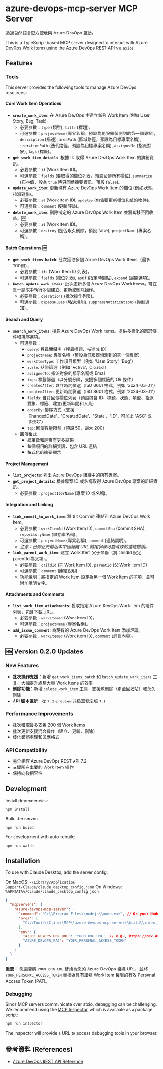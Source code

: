 # azure-devops-mcp-server MCP Server

透過自然語言更方便地與 Azure DevOps 互動。

This is a TypeScript-based MCP server designed to interact with Azure DevOps Work Items using the Azure DevOps REST API via `axios`.

## Features

### Tools

This server provides the following tools to manage Azure DevOps resources:

#### Core Work Item Operations
- **`create_work_item`**: 在 Azure DevOps 中建立新的 Work Item (例如 User Story, Bug, Task)。
  - 必要參數：`type` (類型), `title` (標題)。
  - 可選參數：`projectName` (專案名稱，預設為伺服器偵測到的第一個專案), `description` (描述), `areaPath` (區域路徑，預設為目標專案名稱), `iterationPath` (迭代路徑，預設為目標專案名稱), `assignedTo` (指派對象), `tags` (標籤)。
- **`get_work_item_details`**: 根據 ID 取得 Azure DevOps Work Item 的詳細資訊。
  - 必要參數：`id` (Work Item ID)。
  - 可選參數：`fields` (要取得的欄位列表，預設回傳所有欄位), `summarize` (布林值，設為 `true` 時只回傳摘要資訊，預設 `false`)。
- **`update_work_item`**: 更新現有 Azure DevOps Work Item 的欄位 (例如狀態、指派對象)。
  - 必要參數：`id` (Work Item ID), `updates` (包含要更新欄位和值的物件)。
  - 可選參數：`comment` (更新評論)。
- **`delete_work_item`**: 刪除指定的 Azure DevOps Work Item 並將其移至回收站。🆕
  - 必要參數：`id` (Work Item ID)。
  - 可選參數：`destroy` (是否永久刪除，預設 false), `projectName` (專案名稱)。

#### Batch Operations 🆕
- **`get_work_items_batch`**: 批次獲取多個 Azure DevOps Work Items（最多200個）。
  - 必要參數：`ids` (Work Item ID 列表)。
  - 可選參數：`fields` (欄位列表), `asOf` (指定時間點), `expand` (展開選項)。
- **`batch_update_work_items`**: 批次更新多個 Azure DevOps Work Items。可在單一請求中執行多個建立、更新或刪除操作。
  - 必要參數：`operations` (批次操作列表)。
  - 可選參數：`bypassRules` (略過規則), `suppressNotifications` (抑制通知)。

#### Search and Query
- **`search_work_items`**: 搜尋 Azure DevOps Work Items。提供多樣化的篩選條件和排序選項。
  - 可選參數：
    - `query`: 搜尋關鍵字（搜尋標題、描述或 ID）
    - `projectName`: 專案名稱（預設為伺服器偵測到的第一個專案）
    - `workItemType`: 工作項目類型（例如 'User Story', 'Bug'）
    - `state`: 狀態篩選（例如 'Active', 'Closed'）
    - `assignedTo`: 指派對象的顯示名稱或 Email
    - `tags`: 標籤篩選（以分號分隔，支援多個標籤的 OR 條件）
    - `createdAfter`: 建立時間篩選（ISO 8601 格式，例如 '2024-03-01'）
    - `updatedAfter`: 更新時間篩選（ISO 8601 格式，例如 '2024-03-01'）
    - `fields`: 自訂回傳欄位列表（預設包含 ID、標題、狀態、類型、指派對象、標籤、建立/更新時間和人員）
    - `orderBy`: 排序方式（支援 'ChangedDate'、'CreatedDate'、'State'、'ID'，可加上 'ASC' 或 'DESC'）
    - `top`: 回傳數量限制（預設 50，最大 200）
  - 回傳格式：
    - 總筆數和是否有更多結果
    - 每個項目的詳細資訊，包含 URL 連結
    - 格式化的摘要顯示

#### Project Management
- **`list_projects`**: 列出 Azure DevOps 組織中的所有專案。
- **`get_project_details`**: 根據專案 ID 或名稱取得 Azure DevOps 專案的詳細資訊。
  - 必要參數：`projectIdOrName` (專案 ID 或名稱)。

#### Integration and Linking
- **`link_commit_to_work_item`**: 將 Git Commit 連結到 Azure DevOps Work Item。
  - 必要參數：`workItemId` (Work Item ID), `commitSha` (Commit SHA), `repositoryName` (儲存庫名稱)。
  - 可選參數：`projectName` (專案名稱), `comment` (連結說明)。
  - *注意：已修正先前版本中因組織 URL 結尾斜線可能導致的連結錯誤。*
- **`link_parent_work_item`**: 建立 Work Item 父子關聯（將 childId 設定 parentId 為父項）。
  - 必要參數：`childId` (子 Work Item ID), `parentId` (父 Work Item ID)
  - 可選參數：`comment` (連結說明)
  - 功能說明：將指定的 Work Item 設定為另一個 Work Item 的子項，並可附加說明文字。

#### Attachments and Comments
- **`list_work_item_attachments`**: 獲取指定 Azure DevOps Work Item 的附件列表，包含下載 URL。
  - 必要參數：`workItemId` (Work Item ID)。
  - 可選參數：`projectName` (專案名稱)。
- **`add_issue_comment`**: 為現有的 Azure DevOps Work Item 添加評論。
  - 必要參數：`workItemId` (Work Item ID), `comment` (評論內容)。

## 🆕 Version 0.2.0 Updates

### New Features
- **批次操作支援**：新增 `get_work_items_batch` 和 `batch_update_work_items` 工具，大幅提升處理大量 Work Items 的效率
- **刪除功能**：新增 `delete_work_item` 工具，支援軟刪除（移至回收站）和永久刪除
- **API 版本更新**：從 `7.2-preview` 升級至穩定版 `7.2`

### Performance Improvements
- 批次獲取最多支援 200 個 Work Items
- 批次更新支援混合操作（建立、更新、刪除）
- 優化錯誤處理和回應格式

### API Compatibility
- 完全相容 Azure DevOps REST API 7.2
- 支援所有主要的 Work Item 操作
- 保持向後相容性

## Development

Install dependencies:
```bash
npm install
```

Build the server:
```bash
npm run build
```

For development with auto-rebuild:
```bash
npm run watch
```

## Installation

To use with Claude Desktop, add the server config:

On MacOS: `~/Library/Application Support/Claude/claude_desktop_config.json`
On Windows: `%APPDATA%/Claude/claude_desktop_config.json`

```json
{
  "mcpServers": {
    "azure-devops-mcp-server": {
      "command": "C:\\Program Files\\nodejs\\node.exe", // Or your Node.js path
      "args": [
        "C:\\Tools\\Cline\\MCP\\azure-devops-mcp-server\\build\\index.js" // Adjust path if needed
      ],
      "env": {
        "AZURE_DEVOPS_ORG_URL": "YOUR_ORG_URL", // e.g., https://dev.azure.com/YourOrganizationName
        "AZURE_DEVOPS_PAT": "YOUR_PERSONAL_ACCESS_TOKEN"
      }
    }
  }
}
```

**重要：** 您需要將 `YOUR_ORG_URL` 替換為您的 Azure DevOps 組織 URL，並將 `YOUR_PERSONAL_ACCESS_TOKEN` 替換為具有讀寫 Work Item 權限的有效 Personal Access Token (PAT)。

### Debugging

Since MCP servers communicate over stdio, debugging can be challenging. We recommend using the [MCP Inspector](https://github.com/modelcontextprotocol/inspector), which is available as a package script:

```bash
npm run inspector
```

The Inspector will provide a URL to access debugging tools in your browser.

## 參考資料 (References)

- [Azure DevOps REST API Reference](https://learn.microsoft.com/zh-tw/rest/api/azure/devops/?view=azure-devops-rest-7.2)
